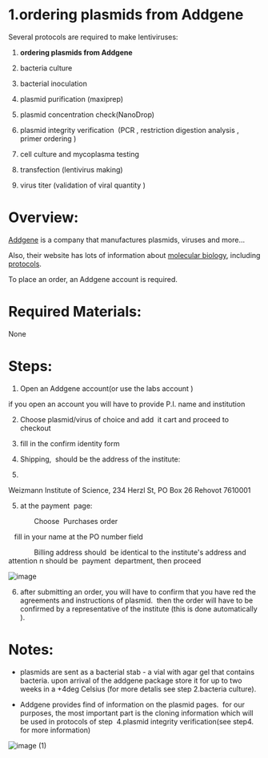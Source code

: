1.ordering plasmids from Addgene
=============================================

Several protocols are required to make lentiviruses:

1.  **ordering plasmids from Addgene**
    
2.  bacteria culture
    
3.  bacterial inoculation
    
4.  plasmid purification (maxiprep)
    
5.  plasmid concentration check(NanoDrop)
    
6.  plasmid integrity verification  (PCR , restriction digestion analysis , primer ordering )
    
7.  cell culture and mycoplasma testing
    
8.  transfection (lentivirus making)
    
9.  virus titer (validation of viral quantity )
    

Overview:
=========

[Addgene](https://www.addgene.org/) is a company that manufactures plasmids, viruses and more...

Also, their website has lots of information about [molecular biology](https://www.addgene.org/mol-bio-reference/), including [protocols](https://www.addgene.org/protocols/).

To place an order, an Addgene account is required.

Required Materials:
===================

None

Steps:
======

1.  Open an Addgene account(or use the labs account )
    

if you open an account you will have to provide P.I. name and institution

  

2.  Choose plasmid/virus of choice and add  it cart and proceed to checkout
    
3.  fill in the confirm identity form
    
4.  Shipping,  should be the address of the institute:
    
5.    
    

Weizmann Institute of Science, 234 Herzl St, PO Box 26 Rehovot 7610001

5.  at the payment  page:
    

             Choose  Purchases order

   fill in your name at the PO number field

             Billing address should  be identical to the institute's address and attention n should be  payment  department, then proceed  

![image](https://user-images.githubusercontent.com/111876216/232285821-774a9d8c-26ba-4947-8930-47a059478300.png)


6.  after submitting an order, you will have to confirm that you have red the agreements and instructions of plasmid.  then the order will have to be confirmed by a representative of the institute (this is done automatically ).
    

Notes:
======

* plasmids are sent as a bacterial stab - a vial with agar gel that contains bacteria. upon arrival of the addgene package store it for up to two weeks in a +4deg Celsius (for more detalis see step 2.bacteria culture).
    
* Addgene provides find of information on the plasmid pages.  for our purposes, the most important part is the cloning information which will be used in protocols of step  4.plasmid integrity verification(see step4. for more information)
    
![image (1)](https://user-images.githubusercontent.com/111876216/232285605-0c8b9572-0238-467a-aba8-16f41dd8c7e0.png)
